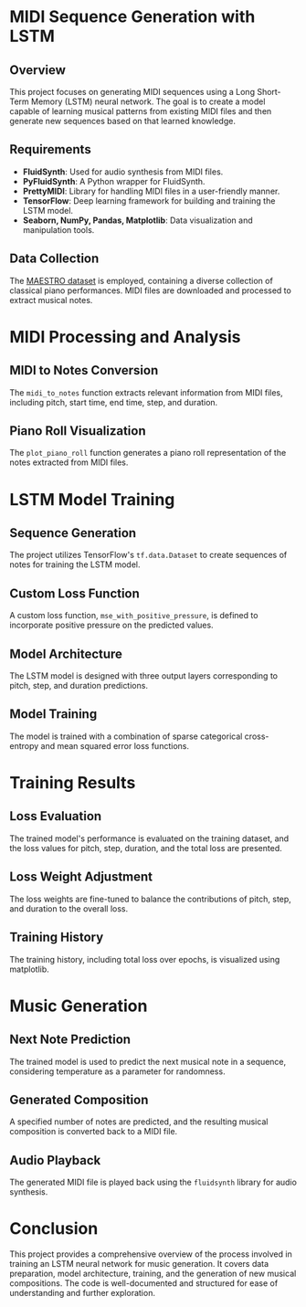 # MIDI Sequence Generation with LSTM

## Overview

This project focuses on generating MIDI sequences using a Long Short-Term Memory (LSTM) neural network. The goal is to create a model capable of learning musical patterns from existing MIDI files and then generate new sequences based on that learned knowledge.

## Requirements

- **FluidSynth**: Used for audio synthesis from MIDI files.
- **PyFluidSynth**: A Python wrapper for FluidSynth.
- **PrettyMIDI**: Library for handling MIDI files in a user-friendly manner.
- **TensorFlow**: Deep learning framework for building and training the LSTM model.
- **Seaborn, NumPy, Pandas, Matplotlib**: Data visualization and manipulation tools.

## Data Collection

The [MAESTRO dataset](https://magenta.tensorflow.org/datasets/maestro) is employed, containing a diverse collection of classical piano performances. MIDI files are downloaded and processed to extract musical notes.

# MIDI Processing and Analysis

## MIDI to Notes Conversion
The `midi_to_notes` function extracts relevant information from MIDI files, including pitch, start time, end time, step, and duration.

## Piano Roll Visualization
The `plot_piano_roll` function generates a piano roll representation of the notes extracted from MIDI files.

# LSTM Model Training

## Sequence Generation
The project utilizes TensorFlow's `tf.data.Dataset` to create sequences of notes for training the LSTM model.

## Custom Loss Function
A custom loss function, `mse_with_positive_pressure`, is defined to incorporate positive pressure on the predicted values.

## Model Architecture
The LSTM model is designed with three output layers corresponding to pitch, step, and duration predictions.

## Model Training
The model is trained with a combination of sparse categorical cross-entropy and mean squared error loss functions.

# Training Results

## Loss Evaluation
The trained model's performance is evaluated on the training dataset, and the loss values for pitch, step, duration, and the total loss are presented.

## Loss Weight Adjustment
The loss weights are fine-tuned to balance the contributions of pitch, step, and duration to the overall loss.

## Training History
The training history, including total loss over epochs, is visualized using matplotlib.

# Music Generation

## Next Note Prediction
The trained model is used to predict the next musical note in a sequence, considering temperature as a parameter for randomness.

## Generated Composition
A specified number of notes are predicted, and the resulting musical composition is converted back to a MIDI file.

## Audio Playback
The generated MIDI file is played back using the `fluidsynth` library for audio synthesis.

# Conclusion

This project provides a comprehensive overview of the process involved in training an LSTM neural network for music generation. It covers data preparation, model architecture, training, and the generation of new musical compositions. The code is well-documented and structured for ease of understanding and further exploration.


